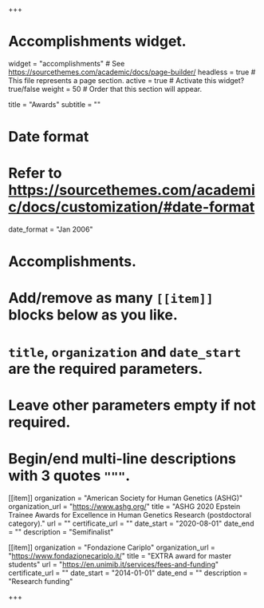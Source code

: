 +++
# Accomplishments widget.
widget = "accomplishments"  # See https://sourcethemes.com/academic/docs/page-builder/
headless = true  # This file represents a page section.
active = true  # Activate this widget? true/false
weight = 50  # Order that this section will appear.

title = "Awards"
subtitle = ""

# Date format
#   Refer to https://sourcethemes.com/academic/docs/customization/#date-format
date_format = "Jan 2006"

# Accomplishments.
#   Add/remove as many `[[item]]` blocks below as you like.
#   `title`, `organization` and `date_start` are the required parameters.
#   Leave other parameters empty if not required.
#   Begin/end multi-line descriptions with 3 quotes `"""`.

[[item]]
  organization = "American Society for Human Genetics (ASHG)"
  organization_url = "https://www.ashg.org/"
  title = "ASHG 2020 Epstein Trainee Awards for Excellence in Human Genetics Research (postdoctoral category)."
  url = ""
  certificate_url = ""
  date_start = "2020-08-01"
  date_end = ""
  description = "Semifinalist"

[[item]]
  organization = "Fondazione Cariplo"
  organization_url = "https://www.fondazionecariplo.it/"
  title = "EXTRA award for master students"
  url = "https://en.unimib.it/services/fees-and-funding"
  certificate_url = ""
  date_start = "2014-01-01"
  date_end = ""
  description = "Research funding"

+++
